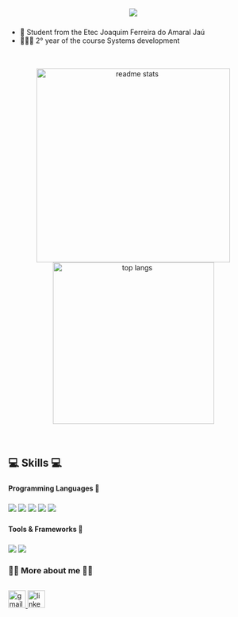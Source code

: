 <h1 align="center">
    <img src="https://readme-typing-svg.herokuapp.com/?font=Righteous&size=35&center=true&vCenter=true&width=500&height=70&duration=4500&lines=Hi+There!+👋;+I'm+Diego+de+Souza+Furlanetto!;" />

###

- 📖 Student from the Etec Joaquim Ferreira do Amaral Jaú <br>
- 👨🏻‍💻 2° year of the course Systems development <br>

<br>
<br>

<div align="center">
  <img width=390 align="center" src="https://github-readme-stats-salesp07.vercel.app/api?username=DiegoSF01&count_private=true&show_icons=true&theme=react&rank_icon" alt="readme stats" />
  <img width=325 align="center" src="https://github-readme-stats-salesp07.vercel.app/api/top-langs/?username=DiegoSF01&hide=HTML&langs_count=8&layout=compact&theme=react&border_radius=10&size_weight=0.5&count_weight=0.5&exclude_repo=github-readme-stats" alt="top langs"/>
</div>

<br>
<br>

<h2 align="left">
 💻 Skills 💻
</h2>

###

<h4 align="left">
 Programming Languages 🔗
</h4>

###

<div align="left">

  <img src="https://skillicons.dev/icons?i=html"/>
  <img src="https://skillicons.dev/icons?i=css"/>
  <img src="https://skillicons.dev/icons?i=cs"/>
  <img src="https://skillicons.dev/icons?i=php"/>
  <img src="https://skillicons.dev/icons?i=mysql"/>

###

<h4 align="left">
 Tools & Frameworks 🔗
</h4>

###

  <img src="https://skillicons.dev/icons?i=vscode"/>
   <img src="https://skillicons.dev/icons?i=visualstudio"/>

</div>

###

<h3 align="left">
 🙋🏻 More about me 🙋🏻
</h3>

##

<div align="left">
  <a href="mailto:diegosouzafurlanetto@gmail.com">
  <img <img src="https://img.shields.io/badge/Gmail-333333?style=for-the-badge&logo=gmail&logoColor=red" height="35" alt="gmail logo"  />
  <a href="https://www.linkedin.com/in/diego-de-souza-furlanetto-b68ba72b3" target="_blank">
  <img src="https://img.shields.io/static/v1?message=LinkedIn&logo=linkedin&label=&color=0077B5&logoColor=white&labelColor=&style=for-the-badge" height="35" alt="linkedin logo" />
</a>

</div>

###
